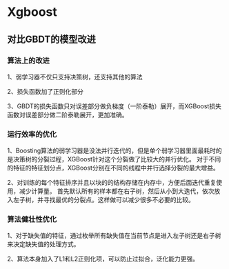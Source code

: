 # Xgboost

## 对比GBDT的模型改进

### 算法上的改进
1、弱学习器不仅只支持决策树，还支持其他的算法

2、损失函数加了正则化部分

3、GBDT的损失函数只对误差部分做负梯度（一阶泰勒）展开，而XGBoost损失函数对误差部分做二阶泰勒展开，更加准确。

### 运行效率的优化

1、Boosting算法的弱学习器是没法并行迭代的，但是单个弱学习器里面最耗时的是决策树的分裂过程，XGBoost针对这个分裂做了比较大的并行优化。
对于不同的特征的特征划分点，XGBoost分别在不同的线程中并行选择分裂的最大增益。

2、对训练的每个特征排序并且以块的的结构存储在内存中，方便后面迭代重复使用，减少计算量。
首先默认所有的样本都在右子树，然后从小到大迭代，依次放入左子树，并寻找最优的分裂点。这样做可以减少很多不必要的比较。

### 算法健壮性优化

1、对于缺失值的特征，通过枚举所有缺失值在当前节点是进入左子树还是右子树来决定缺失值的处理方式。

2、算法本身加入了L1和L2正则化项，可以防止过拟合，泛化能力更强。
